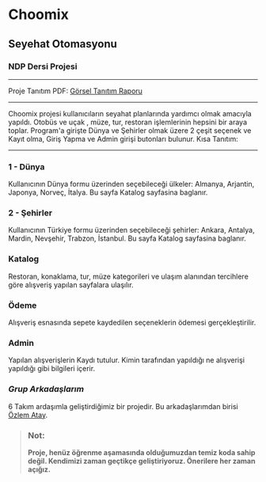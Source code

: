# Choomix
## Seyehat Otomasyonu
### NDP Dersi Projesi
***
Proje Tanıtım PDF: [Görsel Tanıtım Raporu](https://github.com/GulsYildirim/Choomix/blob/main/4.Sayfa/NDPSeyehatOtomasyonuProjesi.pdf) 
***
Choomix projesi kullanıcıların seyahat planlarında yardımcı olmak amacıyla yapıldı. Otobüs ve uçak  , müze, tur, restoran işlemlerinin hepsini bir araya toplar. Program'a girişte Dünya ve Şehirler olmak üzere 2 çeşit seçenek ve Kayıt olma, Giriş Yapma ve Admin girişi butonları bulunur. Kısa Tanıtım:
___
### 1 - Dünya
Kullanıcının Dünya formu üzerinden seçebileceği ülkeler: Almanya, Arjantin, Japonya, Norveç, İtalya. Bu sayfa Katalog sayfasina baglanır.
### 2 - Şehirler
Kullanıcının Türkiye formu üzerinden seçebileceği şehirler: Ankara, Antalya, Mardin, Nevşehir, Trabzon, İstanbul. Bu sayfa Katalog sayfasina baglanır.
### Katalog
Restoran, konaklama, tur, müze kategorileri ve ulaşım alanından tercihlere göre alışveriş yapılan sayfalara ulaşılır.
### Ödeme
Alışveriş esnasında sepete kaydedilen seçeneklerin ödemesi gerçekleştirilir.
### Admin
Yapılan alışverişlerin Kaydı tutulur. Kimin tarafından yapıldığı ne alışverişi yapıldığı gibi bilgileri içerir.
### *Grup Arkadaşlarım*
6 Takım ardaşımla geliştirdiğimiz bir projedir. Bu arkadaşlarımdan birisi [Özlem Atay](https://github.com/ozlematayy).

>### **Not:**
>**Proje, henüz öğrenme aşamasında olduğumuzdan temiz koda sahip değil. Kendimizi zaman geçtikçe geliştiriyoruz. Önerilere her zaman açığız.**
